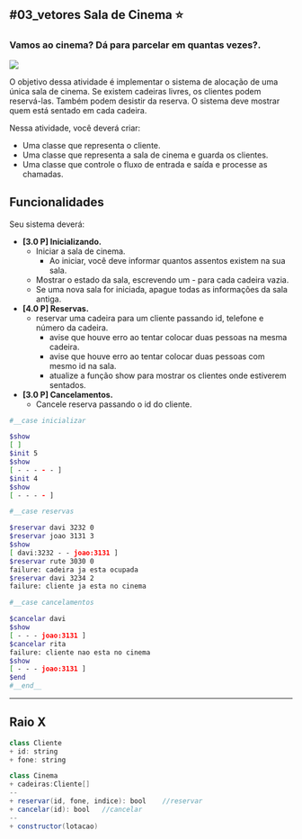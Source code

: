 ## #03_vetores Sala de Cinema ⭐
### Vamos ao cinema? Dá para parcelar em quantas vezes?.
![](figura.jpg)

O objetivo dessa atividade é implementar o sistema de alocação de uma única sala de cinema. Se existem cadeiras livres, os clientes podem reservá-las. Também podem desistir da reserva. O sistema deve mostrar quem está sentado em cada cadeira.

Nessa atividade, você deverá criar:
- Uma classe que representa o cliente.
- Uma classe que representa a sala de cinema e guarda os clientes.
- Uma classe que controle o fluxo de entrada e saída e processe as chamadas.

## Funcionalidades
Seu sistema deverá:

- **[3.0 P] Inicializando.** 
    - Iniciar a sala de cinema. 
        - Ao iniciar, você deve informar quantos assentos existem na sua sala.
    - Mostrar o estado da sala, escrevendo um - para cada cadeira vazia.
    - Se uma nova sala for iniciada, apague todas as informações da sala antiga.
- **[4.0 P] Reservas.** 
    - reservar uma cadeira para um cliente passando id, telefone e número da cadeira.
        - avise que houve erro ao tentar colocar duas pessoas na mesma cadeira.
        - avise que houve erro ao tentar colocar duas pessoas com mesmo id na sala.
        - atualize a função show para mostrar os clientes onde estiverem sentados.
- **[3.0 P] Cancelamentos.** 
    - Cancele reserva passando o id do cliente.

```bash
#__case inicializar

$show
[ ]
$init 5
$show
[ - - - - - ]
$init 4
$show
[ - - - - ]

#__case reservas

$reservar davi 3232 0
$reservar joao 3131 3
$show
[ davi:3232 - - joao:3131 ]
$reservar rute 3030 0
failure: cadeira ja esta ocupada
$reservar davi 3234 2
failure: cliente ja esta no cinema

#__case cancelamentos

$cancelar davi
$show
[ - - - joao:3131 ]
$cancelar rita
failure: cliente nao esta no cinema
$show
[ - - - joao:3131 ]
$end
#__end__
```


***
## Raio X

```java
class Cliente
+ id: string
+ fone: string

class Cinema 
+ cadeiras:Cliente[]
--
+ reservar(id, fone, indice): bool    //reservar
+ cancelar(id): bool   //cancelar
--
+ constructor(lotacao)
```













